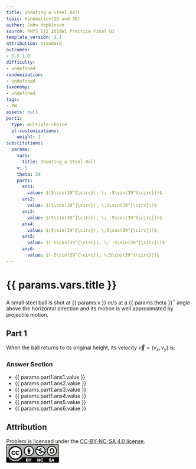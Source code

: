```yaml
---
title: Shooting a Steel Ball
topic: Kinematics(2D and 3D)
author: John Hopkinson
source: PHYS 112 2018W1 Practice Final Q1
template_version: 1.1
attribution: standard
outcomes:
- 5.5.1.0
difficulty:
- undefined
randomization:
- undefined
taxonomy:
- undefined
tags:
- PW
assets: null
part1:
  type: multiple-choice
  pl-customizations:
    weight: 1
substitutions:
  params:
    vars:
      title: Shooting a Steel Ball
    v: 5
    theta: 39
    part1:
      ans1:
        value: $(5\cos(39^{\circ}), \; -5\sin(39^{\circ}))$
      ans2:
        value: $(5\cos(39^{\circ}), \;5\sin(39^{\circ}))$
      ans3:
        value: $(5\sin(39^{\circ}), \; -5\cos(39^{\circ}))$
      ans4:
        value: $(5\sin(39^{\circ}), \;5\cos(39^{\circ}))$
      ans5:
        value: $(-5\cos(39^{\circ}), \; -5\sin(39^{\circ}))$
      ans6:
        value: $(-5\sin(39^{\circ}), \;5\cos(39^{\circ}))$
---
```

# {{ params.vars.title }}
A small steel ball is shot at {{ params.v }} $m/s$ at a {{ params.theta }}$^{\circ}$ angle above the horizontal direction and its motion is well approximated by projectile motion.

## Part 1

When the ball returns to its original height, its velocity $\overrightarrow{v} = (v_x, v_y)$ is:

### Answer Section

- {{ params.part1.ans1.value }}
- {{ params.part1.ans2.value }}
- {{ params.part1.ans3.value }}
- {{ params.part1.ans4.value }}
- {{ params.part1.ans5.value }}
- {{ params.part1.ans6.value }}

## Attribution

Problem is licensed under the [CC-BY-NC-SA 4.0 license](https://creativecommons.org/licenses/by-nc-sa/4.0/).<br> ![The Creative Commons 4.0 license requiring attribution-BY, non-commercial-NC, and share-alike-SA license.](https://raw.githubusercontent.com/firasm/bits/master/by-nc-sa.png)